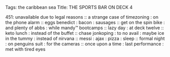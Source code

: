 Tags: the caribbean sea
Title: THE SPORTS BAR ON DECK 4
  
451: unavailable due to legal reasons :: a strange case of timezoning : on the phone alarm :: eggs benedict : bacon : sausages :: get on the spin bike : and plenty of abbs : while mandy™ bootcamps :: lazy day : at deck twelve :: keto lunch : instead of the buffet :: chase jonkoping : to no avail : maybe ice in the tummy : instead of nirvana :: messi : ajax : pizza : sleep :: formal night : on penguins suit : for the cameras :: once upon a time : last performance : met with tired eyes